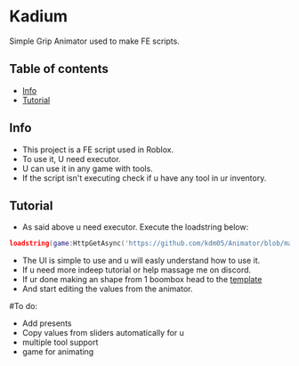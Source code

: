 # Kadium
Simple Grip Animator used to make FE scripts.


## Table of contents
* [Info](#info)
* [Tutorial](#tutorial)

## Info
* This project is a FE script used in Roblox.
* To use it, U need executor.
* U can use it in any game with tools.
* If the script isn't executing check if u have any tool in ur inventory.


## Tutorial
* As said above u need executor. Execute the loadstring below:
```lua
loadstring(game:HttpGetAsync('https://github.com/kdm05/Animator/blob/main/Core.lua'))()
```

* The UI is simple to use and u will easly understand how to use it.
* If u need more indeep tutorial or help massage me on discord.
* If ur done making an shape from 1 boombox head to the [template](https://github.com/kdm05/Animator/blob/main/GripTemplate.lua)
* And start editing the values from the animator.

#To do:
- Add presents
- Copy values from sliders automatically for u
- multiple tool support
- game for animating
